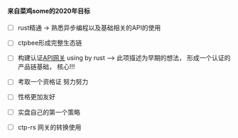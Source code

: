 #### 来自菜鸡some的2020年目标

- [ ] rust精通 -> 熟悉异步编程以及基础相关的API的使用 
- [ ] ctpbee形成完整生态链 
- [ ] 构建认证[API网关](https://github.com/ctpbee/Cvs)  using by rust --> 此项描述为早期的想法， 形成一个认证的产品链基础， 核心!!!
- [ ] 考取一个资格证 努力努力 
- [ ] 性格更加友好
- [ ] 实盘自己的第一个策略
- [ ] ctp-rs 网关的转换使用


